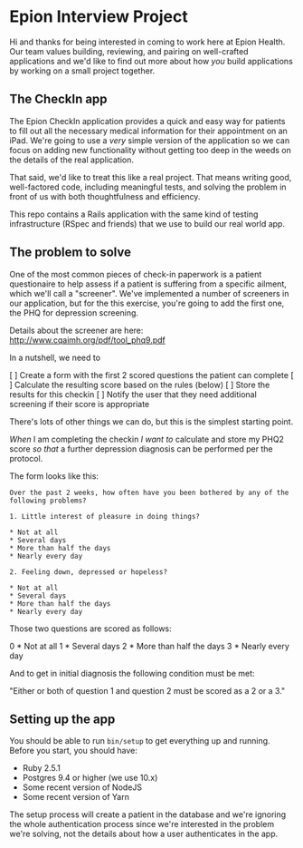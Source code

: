 # Epion Interview Project

Hi and thanks for being interested in coming to work here at Epion Health. Our team values building, reviewing, and pairing on well-crafted applications and we'd like to find out more about how _you_ build applications by working on a small project together.

## The CheckIn app

The Epion CheckIn application provides a quick and easy way for patients to fill out all the necessary medical information for their appointment on an iPad. We're going to use a *very* simple version of the application so we can focus on adding new functionality without getting too deep in the weeds on the details of the real application.

That said, we'd like to treat this like a real project. That means writing good, well-factored code, including meaningful tests, and solving the problem in front of us with both thoughtfulness and efficiency.

This repo contains a Rails application with the same kind of testing infrastructure (RSpec and friends) that we use to build our real world app.

## The problem to solve

One of the most common pieces of check-in paperwork is a patient questionaire to help assess if a patient is suffering from a specific ailment, which we'll call a "screener". We've implemented a number of screeners in our application, but for the this exercise, you're going to add the first one, the PHQ for depression screening.

Details about the screener are here: http://www.cqaimh.org/pdf/tool_phq9.pdf

In a nutshell, we need to

[ ] Create a form with the first 2 scored questions the patient can complete
[ ] Calculate the resulting score based on the rules (below)
[ ] Store the results for this checkin
[ ] Notify the user that they need additional screening if their score is appropriate

There's lots of other things we can do, but this is the simplest starting point.

*When* I am completing the checkin
*I want to* calculate and store my PHQ2 score
*so that* a further depression diagnosis can be performed per the protocol.


The form looks like this:

```
Over the past 2 weeks, how often have you been bothered by any of the following problems?

1. Little interest of pleasure in doing things?

* Not at all
* Several days
* More than half the days
* Nearly every day

2. Feeling down, depressed or hopeless?

* Not at all
* Several days
* More than half the days
* Nearly every day
```

Those two questions are scored as follows:

0 * Not at all
1 * Several days
2 * More than half the days
3 * Nearly every day

And to get in initial diagnosis the following condition must be met:

"Either or both of question 1 and question 2 must be scored as a 2 or a 3."


## Setting up the app

You should be able to run `bin/setup` to get everything up and running. Before you start, you should have:

* Ruby 2.5.1
* Postgres 9.4 or higher (we use 10.x)
* Some recent version of NodeJS
* Some recent version of Yarn

The setup process will create a patient in the database and we're ignoring the whole authentication process since we're interested in the problem we're solving, not the details about how a user authenticates in the app.

